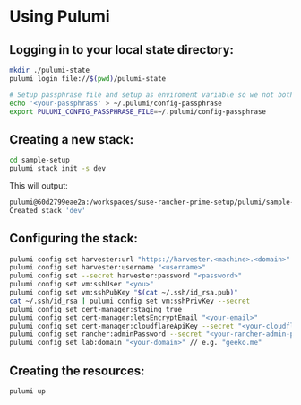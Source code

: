 # Using Pulumi


## Logging in to your local state directory:

```bash
mkdir ./pulumi-state
pulumi login file://$(pwd)/pulumi-state

# Setup passphrase file and setup as enviroment variable so we not bothered with having to re-enter it every time.
echo '<your-passphrass' > ~/.pulumi/config-passphrase
export PULUMI_CONFIG_PASSPHRASE_FILE=~/.pulumi/config-passphrase


```

## Creating a new stack:
```bash
cd sample-setup
pulumi stack init -s dev
```

This will output:

```bash
pulumi@60d2799eae2a:/workspaces/suse-rancher-prime-setup/pulumi/sample-setup> pulumi stack init -s dev
Created stack 'dev'
```

## Configuring the stack:
```bash
pulumi config set harvester:url "https://harvester.<machine>.<domain>"
pulumi config set harvester:username "<username>"
pulumi config set --secret harvester:password "<password>"
pulumi config set vm:sshUser "<you>"
pulumi config set vm:sshPubKey "$(cat ~/.ssh/id_rsa.pub)"
cat ~/.ssh/id_rsa | pulumi config set vm:sshPrivKey --secret 
pulumi config set cert-manager:staging true
pulumi config set cert-manager:letsEncryptEmail "<your-email>"
pulumi config set cert-manager:cloudflareApiKey --secret "<your-cloudflare-api-key>"
pulumi config set rancher:adminPassword --secret "<your-rancher-admin-password>"
pulumi config set lab:domain "<your-domain>" // e.g. "geeko.me"
```

## Creating the resources:
```bash
pulumi up
```

